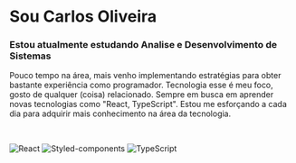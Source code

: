 <!--- HEADER -->
# Sou Carlos Oliveira
### Estou atualmente estudando Analise e Desenvolvimento de Sistemas

<!-- ABOUT OF ME -->
Pouco tempo na área, mais venho implementando estratégias para obter bastante experiência como programador.
Tecnologia esse é meu foco, gosto de qualquer (coisa) relacionado.
Sempre em busca em aprender novas tecnologias como "React, TypeScript".
Estou me esforçando a cada dia para adquirir mais conhecimento na área da tecnologia.

<br>
<!-- SOCIAL MEDIAS -->

![React](https://img.shields.io/badge/-React-black?style=flat-square&logo=React&logoColor=2F74C0)
![Styled-components](https://img.shields.io/badge/-Styled%20Components-pink?style=flat-square&logo=styled-components)
![TypeScript](https://img.shields.io/badge/-TypeScript-007ACC?style=flat-square&logo=TypeScript&logoColor=white)
